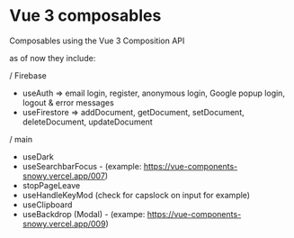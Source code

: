 # Vue 3 composables

Composables using the Vue 3 Composition API

as of now they include:

/ Firebase

- useAuth => email login, register, anonymous login, Google popup login, logout & error messages
- useFirestore => addDocument, getDocument, setDocument, deleteDocument, updateDocument

/ main

- useDark
- useSearchbarFocus - (example: <https://vue-components-snowy.vercel.app/007>)
- stopPageLeave
- useHandleKeyMod (check for capslock on input for example)
- useClipboard
- useBackdrop (Modal) - (exampe: <https://vue-components-snowy.vercel.app/009>)
